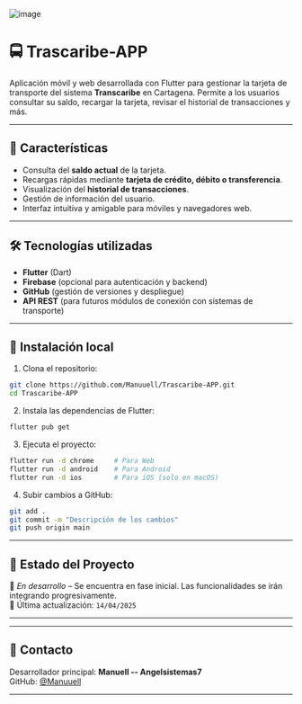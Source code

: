 ![image](https://github.com/user-attachments/assets/9bc64164-46d6-46a1-a5af-c9b4c0cb46b9)
# 🚍 Trascaribe-APP

Aplicación móvil y web desarrollada con Flutter para gestionar la tarjeta de transporte del sistema **Transcaribe** en Cartagena. Permite a los usuarios consultar su saldo, recargar la tarjeta, revisar el historial de transacciones y más.

---

## 📱 Características

- Consulta del **saldo actual** de la tarjeta.
- Recargas rápidas mediante **tarjeta de crédito, débito o transferencia**.
- Visualización del **historial de transacciones**.
- Gestión de información del usuario.
- Interfaz intuitiva y amigable para móviles y navegadores web.

---

## 🛠️ Tecnologías utilizadas

- **Flutter** (Dart)
- **Firebase** (opcional para autenticación y backend)
- **GitHub** (gestión de versiones y despliegue)
- **API REST** (para futuros módulos de conexión con sistemas de transporte)

---

## 🚀 Instalación local

1. Clona el repositorio:

```bash
git clone https://github.com/Manuuell/Trascaribe-APP.git
cd Trascaribe-APP
```

2. Instala las dependencias de Flutter:

```bash
flutter pub get
```

3. Ejecuta el proyecto:

```bash
flutter run -d chrome     # Para Web
flutter run -d android    # Para Android
flutter run -d ios        # Para iOS (solo en macOS)
```

4. Subir cambios a GitHub:

```bash
git add .
git commit -m "Descripción de los cambios"
git push origin main
```

---

## 📌 Estado del Proyecto

🚧 *En desarrollo* – Se encuentra en fase inicial. Las funcionalidades se irán integrando progresivamente.  
📆 Última actualización: `14/04/2025`

---

---

## 📧 Contacto

Desarrollador principal: **Manuell -- Angelsistemas7**  
GitHub: [@Manuuell](https://github.com/Manuuell)

---


